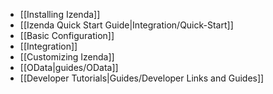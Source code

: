 * [[Installing Izenda]]
* [[Izenda Quick Start Guide|Integration/Quick-Start]]
* [[Basic Configuration]]
* [[Integration]]
* [[Customizing Izenda]]
* [[OData|guides/OData]]
* [[Developer Tutorials|Guides/Developer Links and Guides]]